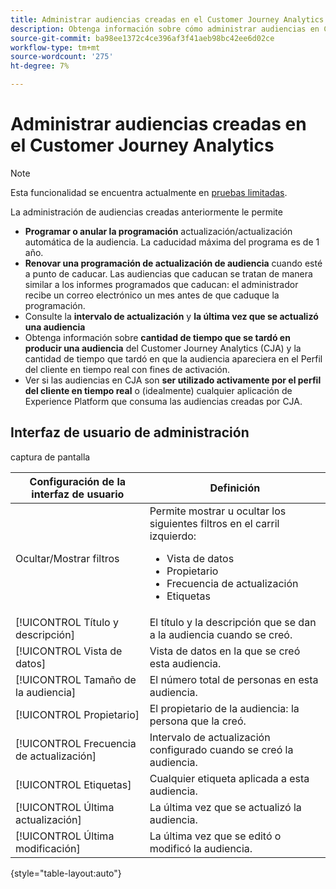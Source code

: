 ```yaml
---
title: Administrar audiencias creadas en el Customer Journey Analytics
description: Obtenga información sobre cómo administrar audiencias en Customer Journey Analytics
source-git-commit: ba98ee1372c4ce396af3f41aeb98bc42ee6d02ce
workflow-type: tm+mt
source-wordcount: '275'
ht-degree: 7%

---
```



# Administrar audiencias creadas en el Customer Journey Analytics

>[!NOTE]
>
>Esta funcionalidad se encuentra actualmente en [pruebas limitadas](/help/release-notes/releases.md).

La administración de audiencias creadas anteriormente le permite

* **Programar o anular la programación** actualización/actualización automática de la audiencia. La caducidad máxima del programa es de 1 año.
* **Renovar una programación de actualización de audiencia** cuando esté a punto de caducar. Las audiencias que caducan se tratan de manera similar a los informes programados que caducan: el administrador recibe un correo electrónico un mes antes de que caduque la programación.
* Consulte la **intervalo de actualización** y **la última vez que se actualizó una audiencia**
* Obtenga información sobre **cantidad de tiempo que se tardó en producir una audiencia** del Customer Journey Analytics (CJA) y la cantidad de tiempo que tardó en que la audiencia apareciera en el Perfil del cliente en tiempo real con fines de activación.
* Ver si las audiencias en CJA son **ser utilizado activamente por el perfil del cliente en tiempo real** o (idealmente) cualquier aplicación de Experience Platform que consuma las audiencias creadas por CJA.

## Interfaz de usuario de administración

captura de pantalla

| Configuración de la interfaz de usuario | Definición |
| --- | --- |
| Ocultar/Mostrar filtros | Permite mostrar u ocultar los siguientes filtros en el carril izquierdo: <ul><li>Vista de datos</li><li>Propietario</li><li>Frecuencia de actualización</li><li>Etiquetas</li></ul> |
| [!UICONTROL Título y descripción] | El título y la descripción que se dan a la audiencia cuando se creó. |
| [!UICONTROL Vista de datos] | Vista de datos en la que se creó esta audiencia. |
| [!UICONTROL Tamaño de la audiencia] | El número total de personas en esta audiencia. |
| [!UICONTROL Propietario] | El propietario de la audiencia: la persona que la creó. |
| [!UICONTROL Frecuencia de actualización] | Intervalo de actualización configurado cuando se creó la audiencia. |
| [!UICONTROL Etiquetas] | Cualquier etiqueta aplicada a esta audiencia. |
| [!UICONTROL  Última actualización] | La última vez que se actualizó la audiencia. |
| [!UICONTROL Última modificación] | La última vez que se editó o modificó la audiencia. |

{style=&quot;table-layout:auto&quot;}

